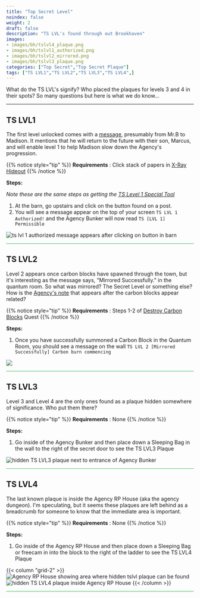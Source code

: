 ```yaml
---
title: "Top Secret Level"
noindex: false
weight: 2
draft: false
description: "TS LVL's found through out Brookhaven"
images: 
- images/bh/tslvl4_plaque.png
- images/bh/tslvl1_authorized.png
- images/bh/tslvl2_mirrored.png
- images/bh/tslvl3_plaque.png
categories: ["Top Secret","Top Secret Plaque"]
tags: ["TS LVL1","TS LVL2","TS LVL3","TS LVL4",]
---
```


What do the TS LVL's signify? Who placed the plaques for levels 3 and 4 in their spots? So many questions but here is what we do know...

---

## TS LVL1

The first level unlocked comes with a [message](casebook/notes/madison/#barn), presumably from Mr.B to Madison. It mentions that he will return to the future with their son, Marcus, and will enable level 1 to help Madison slow down the Agency's progression.

{{% notice style="tip" %}}
**Requirements** : Click stack of papers in [X-Ray Hideout](terminology/#x-ray-hideout)
{{% /notice %}}

**Steps:**

_Note these are the same steps as getting the [TS Level 1 Special Tool](lore/special_tools/ts_lvl1/)_

1. At the barn, go upstairs and click on the button found on a post.
1. You will see a message appear on the top of your screen `TS LVL 1 Authorized!` and the Agency Bunker will now read `TS [LVL 1] Permissible`

![ts lvl 1 authorized message appears after clicking on button in barn](/images/bh/tslvl1_authorized.png?width=400px)

<hr style="background-color: #28b44c" size=8>

## TS LVL2

Level 2 appears once carbon blocks have spawned through the town, but it's interesting as the message says, "Mirrored Successfully." in the quantum room. So what was mirrored? The Secret Level or something else? How is the [Agency's note](casebook/notes/agency/#quantum-room) that appears after the carbon blocks appear related?

{{% notice style="tip" %}}
**Requirements** : Steps 1-2 of [Destroy Carbon Blocks](lore/quests/destroy_carbon_blocks/) Quest
{{% /notice %}}

**Steps:**
1. Once you have successfully summoned a Carbon Block in the Quantum Room, you should see a message on the wall `TS LVL 2 [Mirrored Successfully] Carbon burn commencing`

![](/images/bh/tslvl2_mirrored.png?width=400px)

<hr style="background-color: #28b44c" size=8>

## TS LVL3

Level 3 and Level 4 are the only ones found as a plaque hidden somewhere of significance. Who put them there?

{{% notice style="tip" %}}
**Requirements** : None
{{% /notice %}}

**Steps:**
1. Go inside of the Agency Bunker and then place down a Sleeping Bag in the wall to the right of the secret door to see the TS LVL3 Plaque

![hidden TS LVL3 plaque next to entrance of Agency Bunker](/images/bh/tslvl3_plaque.png?width=400px)

<hr style="background-color: #28b44c" size=8>

## TS LVL4

The last known plaque is inside the Agency RP House (aka the agency dungeon). I'm speculating, but it seems these plaques are left behind as a breadcrumb for someone to know that the immediate area is important.

{{% notice style="tip" %}}
**Requirements** : None
{{% /notice %}}

**Steps:**
1. Go inside of the Agency RP House and then place down a Sleeping Bag or freecam in into the block to the right of the ladder to see the TS LVL4 Plaque

{{< column "grid-2" >}}
![Agency RP House showing area where hidden tslvl plaque can be found](/images/bh/tslvl4_hidden_in_block.png)
![hidden TS LVL4 plaque inside Agency RP House](/images/bh/tslvl4_plaque.png)
{{< /column >}}

<hr style="background-color: #28b44c" size=8>